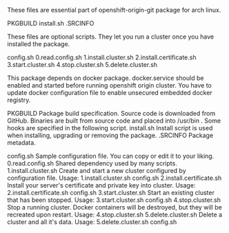 These files are essential part of openshift-origin-git package for arch linux.

PKGBUILD
install.sh
.SRCINFO


These files are optional scripts. They let you run a cluster once you have installed the package.

config.sh
0.read.config.sh
1.install.cluster.sh
2.install.certificate.sh
3.start.cluster.sh
4.stop.cluster.sh
5.delete.cluster.sh


This package depends on docker package.
docker.service should be enabled and started before running openshift origin cluster. You have to update docker configuration file to enable unsecured embedded docker registry.


PKGBUILD
    Package build specification.
    Source code is downloaded from GitHub.
    Binaries are built from source code and placed into /usr/bin .
    Some hooks are specified in the following script.
install.sh
    Install script is used when installing, upgrading or removing the package.
.SRCINFO
    Package metadata.

config.sh
    Sample configuration file. You can copy or edit it to your liking.
0.read.config.sh
    Shared dependency used by many scripts.
1.install.cluster.sh
    Create and start a new cluster configured by configuration file.
    Usage: 1.install.cluster.sh config.sh
2.install.certificate.sh
    Install your server's certificate and private key into cluster.
    Usage: 2.install.certificate.sh config.sh
3.start.cluster.sh
    Start an existing cluster that has been stopped.
    Usage: 3.start.cluster.sh config.sh
4.stop.cluster.sh
    Stop a running cluster. Docker containers will be destroyed, but they will be recreated upon restart.
    Usage: 4.stop.cluster.sh
5.delete.cluster.sh
    Delete a cluster and all it's data.
    Usage: 5.delete.cluster.sh config.sh
